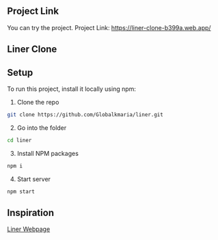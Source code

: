 ## Project Link

You can try the project.
Project Link: <https://liner-clone-b399a.web.app/>

## Liner Clone

## Setup

To run this project, install it locally using npm:

1. Clone the repo

```bash
git clone https://github.com/Globalkmaria/liner.git
```

2. Go into the folder

```bash
cd liner
```

3. Install NPM packages

```bash
npm i
```

4. Start server

```bash
npm start
```

## Inspiration

[Liner Webpage](https://getliner.com/)
